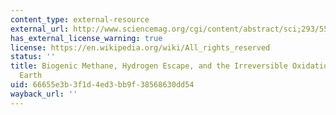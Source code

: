 ```yaml
---
content_type: external-resource
external_url: http://www.sciencemag.org/cgi/content/abstract/sci;293/5531/839?maxtoshow=&HITS=10&hits=10&RESULTFORMAT=&fulltext=Biogenic+Methane%2C+Hydrogen+Escape%2C+and+the+Irreversible+Oxidation+of+Early+Earth&searchid=1&FIRSTINDEX=0&resourcetype=HWCIT
has_external_license_warning: true
license: https://en.wikipedia.org/wiki/All_rights_reserved
status: ''
title: Biogenic Methane, Hydrogen Escape, and the Irreversible Oxidation of Early
  Earth
uid: 66655e3b-3f1d-4ed3-bb9f-38568630dd54
wayback_url: ''
---
```

